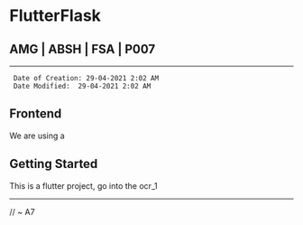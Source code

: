 # FlutterFlask
## AMG | ABSH | FSA | P007
---
```
 Date of Creation: 29-04-2021 2:02 AM
 Date Modified:  29-04-2021 2:02 AM
```
## Frontend
We are using a 

## Getting Started
This is a flutter project, go into the ocr_1 
   
---
// ~ A7